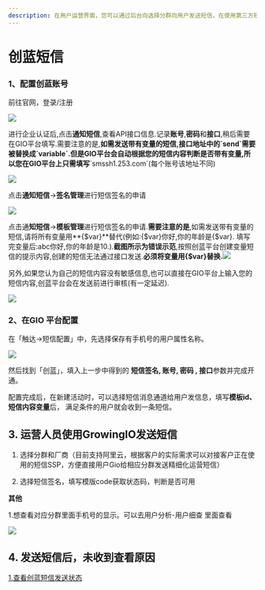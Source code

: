 ```yaml
---
description: 在用户运营界面，您可以通过后台向选择分群向用户发送短信，在使用第三方短信平台【创蓝】之前，您需要完成以下工作：
---
```


# 创蓝短信

### **1**、配置创蓝账号 <a id="1-pei-zhi-chuang-lan-zhang-hao"></a>

前往官网，登录/注册

![](https://gblobscdn.gitbook.com/assets%2F-Lpwgem-x8KzhBglybzw%2F-LyX4gha-vc4hUiZahrp%2F-LyX50YHmRQsw2Y4OKUz%2F%E5%88%9B%E8%93%9D1.png?alt=media&token=48ec1c24-4817-4bc4-ae9b-ec2a0fd57b41)

进行企业认证后,点击**通知短信**,查看API接口信息.记录**账号**,**密码**和**接口**,稍后需要在GIO平台填写.需要注意的是,**如需发送带有变量的短信,接口地址中的\`send\`需要被替换成\`variable\`.但是GIO平台会自动根据您的短信内容判断是否带有变量,所以您在GIO平台上只需填写**\`smssh1.253.com\`\(每个账号该地址不同\)

![](https://gblobscdn.gitbook.com/assets%2F-Lpwgem-x8KzhBglybzw%2F-LyX4gha-vc4hUiZahrp%2F-LyX589-zepy5E4NwgzS%2F%E5%88%9B%E8%93%9D2.png?alt=media&token=0b6b1c10-0e23-41bf-8b05-4f60fab360a7)

点击**通知短信**-&gt;**签名管理**进行短信签名的申请

![](https://gblobscdn.gitbook.com/assets%2F-Lpwgem-x8KzhBglybzw%2F-LyX4gha-vc4hUiZahrp%2F-LyX5FBiZFu8zeslgxsp%2F%E5%88%9B%E8%93%9D3.png?alt=media&token=d3879be2-36b5-4bcb-a863-8f14379bc461)

点击通**知短信**-&gt;**模板管理**进行短信签名的申请.**需要注意的是**,如需发送带有变量的短信,请将所有变量用**{$var}**替代\(例如:{$var}你好,你的年龄是{$var}. 填写完变量后:abc你好,你的年龄是10.\).**截图所示为错误示范**,按照创蓝平台创建变量短信的提示内容,创建的短信无法通过接口发送.**必须将变量用{$var}替换.**![](https://gblobscdn.gitbook.com/assets%2F-Lpwgem-x8KzhBglybzw%2F-LvKdvGkhaZzf6Cgrprf%2F-LvKgeq0YPkxgG0PCPJ4%2Fimage.png?alt=media&token=a4fbe0d4-26af-47f8-9b2b-d940439adade)

另外,如果您认为自己的短信内容没有敏感信息,也可以直接在GIO平台上输入您的短信内容,创蓝平台会在发送前进行审核\(有一定延迟\).

![](https://gblobscdn.gitbook.com/assets%2F-Lpwgem-x8KzhBglybzw%2F-LyX4gha-vc4hUiZahrp%2F-LyX5NqGOGfcBlp7L2rk%2F%E5%88%9B%E8%93%9D4.png?alt=media&token=fe46f3ce-6bd6-4a40-b141-6097ebed6a83)

### **2**、在GIO 平台配置 <a id="2-zai-gio-ping-tai-pei-zhi"></a>

在「触达→短信配置」中，先选择保存有手机号的用户属性名称。

![](https://gblobscdn.gitbook.com/assets%2F-Lpwgem-x8KzhBglybzw%2F-LyX4gha-vc4hUiZahrp%2F-LyX5Z0LM1xUD8GFru7J%2F%E5%88%9B%E8%93%9D5.png?alt=media&token=814f927f-440b-4d63-9918-c2e4f25b8d18)

然后找到「创蓝」，填入上一步中得到的 **短信签名, 账号, 密码 , 接口**参数并完成开通。

配置完成后，在新建活动时，可以选择短信消息通道给用户发信息，填写**模板id、短信内容变量**后， 满足条件的用户就会收到一条短信。

## 3. 运营人员使用GrowingIO发送短信 <a id="3-yun-ying-ren-yuan-shi-yong-growingio-fa-song-duan-xin"></a>

1. 选择分群和厂商（目前支持阿里云，根据客户的实际需求可以对接客户正在使用的短信SSP，方便直接用户Gio给相应分群发送精细化运营短信）

2. 选择短信签名，填写模版code获取状态码，判断是否可用

**其他**

1.想查看对应分群里面手机号的显示。可以去用户分析-用户细查 里面查看

![](https://gblobscdn.gitbook.com/assets%2F-Lpwgem-x8KzhBglybzw%2F-LyX4gha-vc4hUiZahrp%2F-LyX5djfP5haCFo9nG3e%2F12.png?alt=media&token=cbd6bf12-7fb8-4b38-aec1-3cf129010224)

## 4. 发送短信后，未收到查看原因 <a id="4-fa-song-duan-xin-hou-wei-shou-dao-cha-kan-yuan-yin"></a>

​[1.查看创蓝短信发送状态](https://zz.253.com/index.html)

